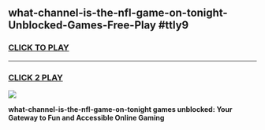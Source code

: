 
## what-channel-is-the-nfl-game-on-tonight-Unblocked-Games-Free-Play #ttly9
<h3>
<a href="https://us.freeplayer.one?title=what-channel-is-the-nfl-game-on-tonight&ref=9M">CLICK TO PLAY</a></h3>
<hr>

<h3>
<a href="https://us.freeplayer.one?title=what-channel-is-the-nfl-game-on-tonight&ref=9M">CLICK 2 PLAY</a>
  
</h3>

<a href="https://us.freeplayer.one?title=what-channel-is-the-nfl-game-on-tonight&ref=9M"><img src="https://clearcache.store/games.png"></a>


**what-channel-is-the-nfl-game-on-tonight games unblocked: Your Gateway to Fun and Accessible Online Gaming**
